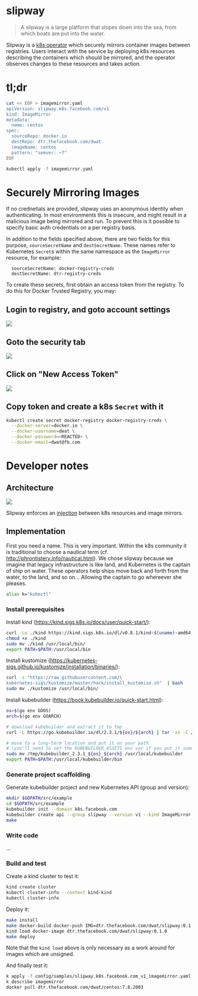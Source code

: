 # slipway

> A slipway is a large platform that slopes down into the sea, from which boats
> are put into the water.

Slipway is a [k8s operator](https://kubernetes.io/docs/concepts/extend-kubernetes/operator/)
which securely mirrors container images between registries.
Users interact with the service by deploying k8s resources describing the
containers which should be mirrored, and the operator observes changes to these
resources and takes action.

# tl;dr

```bash
cat << EOF > imagemirror.yaml
apiVersion: slipway.k8s.facebook.com/v1
kind: ImageMirror
metadata:
  name: centos
spec:
  sourceRepo: docker.io
  destRepo: dtr.thefacebook.com/dwat
  imageName: centos
  pattern: "semver: ~7"
EOF

kubectl apply -f imagemirror.yaml
```

# Securely Mirroring Images

If no crednetials are provided, slipway uses an anonymous identity when
authenticating. In most environments this is insecure, and might result in a
malicious image being mirrored and run. To prevent this is it possible to
specify basic auth credentials on a per registry basis.

In addition to the fields specified above, there are two fields for this
purpose, `sourceSecretName` and `destSecretName`. These names refer to
Kubernetes `Secret`s within the same namespace as the `ImageMirror` resource,
for example:

```
  sourceSecretName: docker-registry-creds
  destSecretName: dtr-registry-creds
```

To create these secrets, first obtain an access token from the registry. To
do this for Docker Trusted Registry, you may:

## Login to registry, and goto account settings

![](./docs/account-settings.png)

## Goto the security tab

![](./docs/security-tab.png)

## Click on "New Access Token"

![](./docs/access-token.png)

## Copy token and create a k8s `Secret` with it

```bash
kubectl create secret docker-registry docker-registry-creds \
  --docker-server=docker.io \
  --docker-username=dwat \
  --docker-password=<REACTED> \
  --docker-email=dwat@fb.com
```

# Developer notes

## Architecture

![](./docs/architecture.svg)

Slipway enforces an [injection](https://mathworld.wolfram.com/Injection.html)
between k8s resources and image mirrors.

## Implementation

First you need a name. This is very important.
Within the k8s community it is traditional to choose a nautical term
(cf. http://phrontistery.info/nautical.html).
We chose slipway because we imagine that legacy infrastructure is like land,
and Kubernetes is the captain of ship on water. These operators help ships move
back and forth from the water, to the land, and so on... Allowing the captain
to go whereever she pleases.

```bash
alias k="kubectl"
```

### Install prerequisites

Install kind (https://kind.sigs.k8s.io/docs/user/quick-start/):

```bash
curl -Lo ./kind https://kind.sigs.k8s.io/dl/v0.8.1/kind-$(uname)-amd64
chmod +x ./kind
sudo mv ./kind /usr/local/bin/
export PATH=$PATH:/usr/local/bin
```

Install kustomize (https://kubernetes-sigs.github.io/kustomize/installation/binaries/):

```bash
curl -s "https://raw.githubusercontent.com/\
kubernetes-sigs/kustomize/master/hack/install_kustomize.sh"  | bash
sudo mv ./kustomize /usr/local/bin/
```

Install kubebuilder (https://book.kubebuilder.io/quick-start.html):

```bash
os=$(go env GOOS)
arch=$(go env GOARCH)

# download kubebuilder and extract it to tmp
curl -L https://go.kubebuilder.io/dl/2.3.1/${os}/${arch} | tar -xz -C /tmp/

# move to a long-term location and put it on your path
# (you'll need to set the KUBEBUILDER_ASSETS env var if you put it somewhere else)
sudo mv /tmp/kubebuilder_2.3.1_${os}_${arch} /usr/local/kubebuilder
export PATH=$PATH:/usr/local/kubebuilder/bin
```

### Generate project scaffolding

Generate kubebuilder project and new Kubernetes API (group and version):

```bash
mkdir $GOPATH/src/example
cd $GOPATH/src/example
kubebuilder init --domain k8s.facebook.com
kubebuilder create api --group slipway --version v1 --kind ImageMirror
make
```

### Write code

...

### Build and test

Create a kind cluster to test it:

```bash
kind create cluster
kubectl cluster-info --context kind-kind
kubectl cluster-info
```

Deploy it:

```bash
make install
make docker-build docker-push IMG=dtr.thefacebook.com/dwat/slipway:0.1.0
kind load docker-image dtr.thefacebook.com/dwat/slipway:0.1.0
make deploy
```

Note that the `kind load` above is only necessary as a work around for images
which are unsigned.

And finally test it:

```bash
k apply -f config/samples/slipway.k8s.facebook.com_v1_imagemirror.yaml
k describe imagemirror
docker pull dtr.thefacebook.com/dwat/centos:7.8.2003
```
